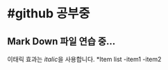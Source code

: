 #github 공부중
==============
## Mark Down 파일 연습 중...

이태릭 효과는 *italic*을 사용합니다.
*Item list
  -item1
  -item2

